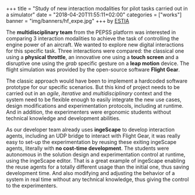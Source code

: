 +++
title = "Study of new interaction modalities for pilot tasks carried out in a simulator"
date = "2018-04-20T11:55:11+02:00"
categories = ["works"]
banner = "img/banners/hf_expe.jpg"
+++
by [ESTIA](http://www.estia.fr/)
 
The **multidisciplinary team** from the PEPSS platform  was interested in comparing 3 interaction modalities to achieve the task of controlling the engine power of an aircraft. We wanted to explore new digital interactions for this specific task. Three interactions were compared: the classical one using a **physical throttle**, an innovative one using a **touch screen** and a disruptive one using the *grab* specific gesture on a **leap motion** device. The flight simulation was provided by the open-source software **Flight Gear**.
 
The classic approach would have been to implement a hardcoded software prototype for our specific scenarios.  But this kind of project needs to be carried out in an *agile*, *iterative* and *multidisciplinary* context and the system need to be flexible enough to easily integrate the new use cases, design modifications and experimentation protocols, including at runtime. And in addition, the experimenters were ergonomic students without technical knowledge and development abilities.
 
As our developer team already uses **ingeScape** to develop  interaction agents, including an UDP bridge to interact with Flight Gear, it was really easy to set-up the experimentation by reusing these exiting ingeScape agents, literally with **no cost-time development**. The students were autonomous in the solution design and experimentation control at runtime, using the ingeScape editor. That is a great example of ingeScape enabling the reuse agents for a totally different usage than the initial one, thus saving development time. And also modifying and adjusting the behavior of a system in real time without any technical knowledge, thus giving the control to the experimenters.